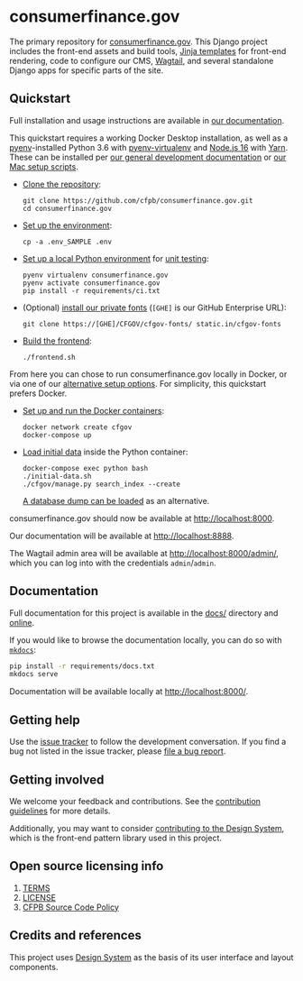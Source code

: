 # consumerfinance.gov

The primary repository for [consumerfinance.gov](https://www.consumerfinance.gov/).
This Django project includes the front-end assets and build tools,
[Jinja templates](https://jinja.palletsprojects.com/) for front-end rendering,
code to configure our CMS, [Wagtail](https://wagtail.io/),
and several standalone Django apps for specific parts of the site.

## Quickstart

Full installation and usage instructions are available in
[our documentation](https://cfpb.github.io/consumerfinance.gov).

This quickstart requires a working Docker Desktop installation,
as well as a
[pyenv](https://github.com/pyenv/pyenv)-installed Python 3.6
with
[pyenv-virtualenv](https://github.com/pyenv/pyenv-virtualenv)
and
[Node.js 16](https://nodejs.org/en/)
with
[Yarn](https://yarnpkg.com/).
These can be installed per
[our general development documentation](https://github.com/cfpb/development)
or
[our Mac setup scripts](https://github.com/cfpb/mac-setup).

- [Clone the repository](https://cfpb.github.io/consumerfinance.gov/installation/#clone-the-repository):

    ```shell
    git clone https://github.com/cfpb/consumerfinance.gov.git
    cd consumerfinance.gov
    ```

- [Set up the environment](https://cfpb.github.io/consumerfinance.gov/installation/#set-up-the-environment):

    ```shell
    cp -a .env_SAMPLE .env
    ```

- [Set up a local Python environment](https://cfpb.github.io/consumerfinance.gov/installation/#set-up-a-local-python-environment)
    for
    [unit testing](/python-unit-tests/):

    ```shell
    pyenv virtualenv consumerfinance.gov
    pyenv activate consumerfinance.gov
    pip install -r requirements/ci.txt
    ```

- (Optional) [install our private fonts](https://cfpb.github.io/consumerfinance.gov/installation/#install-our-private-fonts)
    (`[GHE]` is our GitHub Enterprise URL):

    ```shell
    git clone https://[GHE]/CFGOV/cfgov-fonts/ static.in/cfgov-fonts
    ```

- [Build the frontend](https://cfpb.github.io/consumerfinance.gov/installation/#build-the-frontend):

    ```shell
    ./frontend.sh
    ```

From here you can chose to run consumerfinance.gov locally in Docker, or via
one of our [alternative setup options](https://cfpb.github.io/consumerfinance.gov/installation/#alternative-setups).
For simplicity, this quickstart prefers Docker.

- [Set up and run the Docker containers](https://cfpb.github.io/consumerfinance.gov/installation/#set-up-and-run-the-docker-containers):

    ```shell
    docker network create cfgov
    docker-compose up
    ```

- [Load initial data](https://cfpb.github.io/consumerfinance.gov/installation/#load-initial-data) inside the Python container:

    ```shell
    docker-compose exec python bash
    ./initial-data.sh
    ./cfgov/manage.py search_index --create
    ```

    [A database dump can be loaded](#load-a-database-dump) as an alternative.

consumerfinance.gov should now be available at <http://localhost:8000>.

Our documentation will be available at <http://localhost:8888>.

The Wagtail admin area will be available at <http://localhost:8000/admin/>,
which you can log into with the credentials `admin`/`admin`.

## Documentation

Full documentation for this project is available in the [docs/](docs/) directory
and [online](https://cfpb.github.io/consumerfinance.gov/).

If you would like to browse the documentation locally, you can do so
with [`mkdocs`](https://www.mkdocs.org/):

```sh
pip install -r requirements/docs.txt
mkdocs serve
```

Documentation will be available locally at
[http://localhost:8000/](http://localhost:8000/).


## Getting help

Use the [issue tracker](https://github.com/cfpb/consumerfinance.gov/issues)
to follow the development conversation.
If you find a bug not listed in the issue tracker,
please [file a bug report](https://github.com/cfpb/consumerfinance.gov/issues/new).


## Getting involved

We welcome your feedback and contributions.
See the [contribution guidelines](CONTRIBUTING.md) for more details.

Additionally, you may want to consider
[contributing to the Design System](https://cfpb.github.io/design-system/#help-us-make-improvements),
which is the front-end pattern library used in this project.


## Open source licensing info

1. [TERMS](TERMS.md)
2. [LICENSE](LICENSE)
3. [CFPB Source Code Policy](https://github.com/cfpb/source-code-policy/)


## Credits and references

This project uses [Design System](https://github.com/cfpb/design-system)
as the basis of its user interface and layout components.

